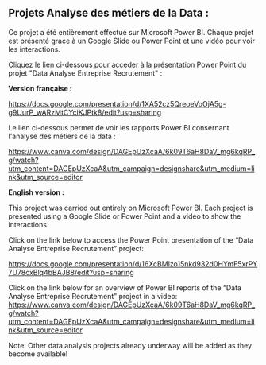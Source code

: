 ## Projets Analyse des métiers de la Data :

Ce projet a été entièrement effectué sur Microsoft Power BI. Chaque projet est présenté grace à un Google Slide ou Power Point et une vidéo pour voir les interactions. 

Cliquez le lien ci-dessous pour acceder à la présentation Power Point du projet "Data Analyse Entreprise Recrutement" :

**Version française :** 

https://docs.google.com/presentation/d/1XA52cz5QreoeVoOjA5g-g9UurP_wARzMtCYciKJPtk8/edit?usp=sharing

Le lien ci-dessous permet de voir les rapports Power BI consernant l'analyse des métiers de la data :

https://www.canva.com/design/DAGEpUzXcaA/6k09T6aH8DaV_mg6kqRP_g/watch?utm_content=DAGEpUzXcaA&utm_campaign=designshare&utm_medium=link&utm_source=editor


**English version :**

This project was carried out entirely on Microsoft Power BI. Each project is presented using a Google Slide or Power Point and a video to show the interactions. 

Click on the link below to access the Power Point presentation of the “Data Analyse Entreprise Recrutement” project:

https://docs.google.com/presentation/d/16XcBMlzo15nkd932d0HYmF5xrPY7U78cxBlq4bBAJB8/edit?usp=sharing

Click on the link below for an overview of Power BI reports of the “Data Analyse Entreprise Recrutement” project in a video: 
https://www.canva.com/design/DAGEpUzXcaA/6k09T6aH8DaV_mg6kqRP_g/watch?utm_content=DAGEpUzXcaA&utm_campaign=designshare&utm_medium=link&utm_source=editor

Note: Other data analysis projects already underway will be added as they become available!
